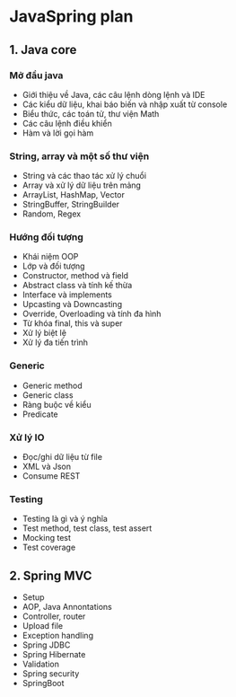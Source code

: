 # JavaSpring plan

## 1. Java core

### Mở đầu java
- Giới thiệu về Java, các câu lệnh dòng lệnh và IDE
- Các kiểu dữ liệu, khai báo biến và nhập xuất từ console
- Biểu thức, các toán tử, thư viện Math
- Các câu lệnh điều khiển
- Hàm và lời gọi hàm

### String, array và một số thư viện
- String và các thao tác xử lý chuổi
- Array và xử lý dữ liệu trên mảng
- ArrayList, HashMap, Vector
- StringBuffer, StringBuilder
- Random, Regex

### Hướng đối tượng
- Khái niệm OOP
- Lớp và đối tượng
- Constructor, method và field
- Abstract class và tính kế thừa
- Interface và implements
- Upcasting và Downcasting
- Override, Overloading và tính đa hình
- Từ khóa final, this và super
- Xử lý biệt lệ
- Xử lý đa tiến trình

### Generic
- Generic method
- Generic class
- Ràng buộc về kiểu
- Predicate

### Xử lý IO
- Đọc/ghi dữ liệu từ file
- XML và Json
- Consume REST

### Testing
- Testing là gì và ý nghĩa
- Test method, test class, test assert
- Mocking test
- Test coverage

## 2. Spring MVC
- Setup
- AOP, Java Annontations
- Controller, router
- Upload file
- Exception handling
- Spring JDBC
- Spring Hibernate 
- Validation
- Spring security
- SpringBoot
